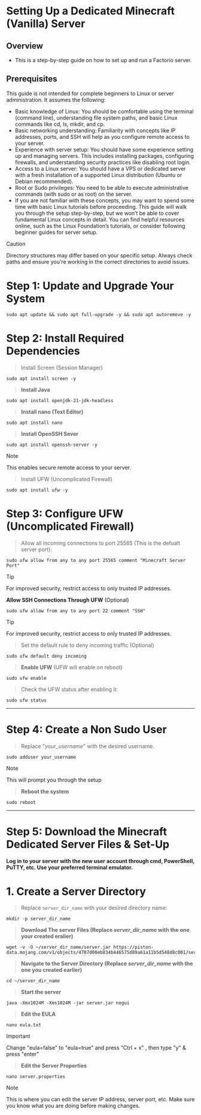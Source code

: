 # Setting Up a Dedicated Minecraft (Vanilla) Server

## **Overview**

- This is a step-by-step guide on how to set up and run a Factorio server.

## **Prerequisites**

This guide is not intended for complete beginners to Linux or server administration. It assumes the following:

 - Basic knowledge of Linux: You should be comfortable using the terminal (command line), understanding file system paths, and basic Linux commands like cd, ls, mkdir, and cp.
 - Basic networking understanding: Familiarity with concepts like IP addresses, ports, and SSH will help as you configure remote access to your server.
 - Experience with server setup: You should have some experience setting up and managing servers. This includes installing packages, configuring firewalls, and understanding security practices like disabling 
  root login.
 - Access to a Linux server: You should have a VPS or dedicated server with a fresh installation of a supported Linux distribution (Ubuntu or Debian recommended).
 - Root or Sudo privileges: You need to be able to execute administrative commands (with sudo or as root) on the server.
 - If you are not familiar with these concepts, you may want to spend some time with basic Linux tutorials before proceeding. This guide will walk you through the setup step-by-step, but we won’t be able to 
  cover fundamental Linux concepts in detail. You can find helpful resources online, such as the Linux Foundation’s tutorials, or consider following beginner guides for server setup.

> [!Caution]
> Directory structures may differ based on your specific setup. Always check paths and ensure you're working in the correct directories to avoid issues.

# Step 1: Update and Upgrade Your System

    sudo apt update && sudo apt full-upgrade -y && sudo apt autoremove -y

# Step 2: Install Required Dependencies 
    
> Install Screen (Session Manager)

    sudo apt install screen -y

> **Install Java**

    sudo apt install openjdk-21-jdk-headless

> **Install nano (Text Editor)**

    sudo apt install nano

> **Install OpenSSH Sever**

    sudo apt install openssh-server -y
> [!NOTE]
> This enables secure remote access to your server.

> Install UFW (Uncomplicated Firewall)

    sudo apt install ufw -y

# Step 3: Configure UFW (Uncomplicated Firewall)

> Allow all incoming connections to port 25565 (This is the defualt server port):

    sudo ufw allow from any to any port 25565 comment "Minecraft Server Port"

> [!TIP]
> For improved security, restrict access to only trusted IP addresses.

**Allow SSH Connections Through UFW** (Optional)

    sudo ufw allow from any to any port 22 comment "SSH"

> [!TIP]
> For improved security, restrict access to only trusted IP addresses.

> Set the default rule to deny incoming traffic (Optional)

    sudo ufw default deny incoming

> **Enable UFW** (UFW will enable on reboot)

    sudo ufw enable

> Check the UFW status after enabling it:

    sudo ufw status
    
--------------------------------------------------------------------------------
# Step 4: Create a Non Sudo User

> Replace "*your_username*" with the desired username.

    sudo adduser your_username

> [!NOTE]
> This will prompt you through the setup

> **Reboot the system**

    sudo reboot

-------------------------------------------------------------------------------
# Step 5: Download the Minecraft Dedicated Server Files & Set-Up

**Log in to your server with the new user account through cmd, PowerShell, PuTTY, etc. Use your preferred terminal emulator.**

# 1. Create a Server Directory
> Replace `server_dir_name` with your desired directory name:

    mkdir -p server_dir_name

> **Download The server Files (Replace *server_dir_name* with the one your created eralier)**

    wget -v -O ~/server_dir_name/server.jar https://piston-data.mojang.com/v1/objects/4707d00eb834b446575d89a61a11b5d548d8c001/server.jar

> **Navigate to the Server Directory (Replace *server_dir_name* with the one you created earlier)**

    cd ~/server_dir_name

> **Start the server**

    java -Xmx1024M -Xms1024M -jar server.jar nogui

> **Edit the EULA**

    nano eula.txt

> [!Important]
> Change "eula=false" to "eula=true" and press "Ctrl + x" , then type "y" & press "enter"

> **Edit the Server Properties**

    nano server.properties

> [!NOTE]
> This is where you can edit the server IP address, server port, etc. Make sure you know what you are doing before making changes.
